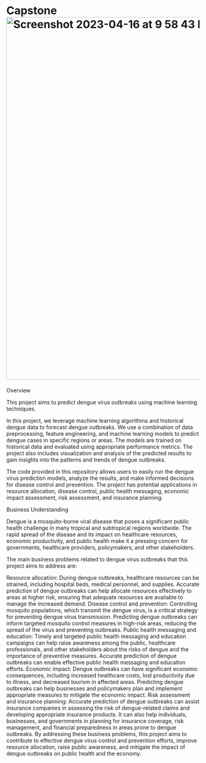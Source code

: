 # Capstone<img width="947" alt="Screenshot 2023-04-16 at 9 58 43 PM" src="https://user-images.githubusercontent.com/121091458/232467489-9d2c06c5-d74f-4927-bf99-f36a4fec0c55.png">

Overview

This project aims to predict dengue virus outbreaks using machine learning techniques. 

In this project, we leverage machine learning algorithms and historical dengue data to forecast dengue outbreaks. We use a combination of data preprocessing, feature engineering, and machine learning models to predict dengue cases in specific regions or areas. The models are trained on historical data and evaluated using appropriate performance metrics. The project also includes visualization and analysis of the predicted results to gain insights into the patterns and trends of dengue outbreaks.

The code provided in this repository allows users to easily run the dengue virus prediction models, analyze the results, and make informed decisions for disease control and prevention. The project has potential applications in resource allocation, disease control, public health messaging, economic impact assessment, risk assessment, and insurance planning.







Business Understanding

Dengue is a mosquito-borne viral disease that poses a significant public health challenge in many tropical and subtropical regions worldwide. The rapid spread of the disease and its impact on healthcare resources, economic productivity, and public health make it a pressing concern for governments, healthcare providers, policymakers, and other stakeholders.

The main business problems related to dengue virus outbreaks that this project aims to address are:

Resource allocation: During dengue outbreaks, healthcare resources can be strained, including hospital beds, medical personnel, and supplies. Accurate prediction of dengue outbreaks can help allocate resources effectively to areas at higher risk, ensuring that adequate resources are available to manage the increased demand.
Disease control and prevention: Controlling mosquito populations, which transmit the dengue virus, is a critical strategy for preventing dengue virus transmission. Predicting dengue outbreaks can inform targeted mosquito control measures in high-risk areas, reducing the spread of the virus and preventing outbreaks.
Public health messaging and education: Timely and targeted public health messaging and education campaigns can help raise awareness among the public, healthcare professionals, and other stakeholders about the risks of dengue and the importance of preventive measures. Accurate prediction of dengue outbreaks can enable effective public health messaging and education efforts.
Economic impact: Dengue outbreaks can have significant economic consequences, including increased healthcare costs, lost productivity due to illness, and decreased tourism in affected areas. Predicting dengue outbreaks can help businesses and policymakers plan and implement appropriate measures to mitigate the economic impact.
Risk assessment and insurance planning: Accurate prediction of dengue outbreaks can assist insurance companies in assessing the risk of dengue-related claims and developing appropriate insurance products. It can also help individuals, businesses, and governments in planning for insurance coverage, risk management, and financial preparedness in areas prone to dengue outbreaks.
By addressing these business problems, this project aims to contribute to effective dengue virus control and prevention efforts, improve resource allocation, raise public awareness, and mitigate the impact of dengue outbreaks on public health and the economy.
